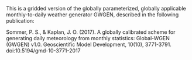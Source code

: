 This is a gridded version of the globally parameterized, globally applicable monthly-to-daily weather generator GWGEN, described in the following publication:

Sommer, P. S., & Kaplan, J. O. (2017). A globally calibrated scheme for generating daily meteorology from monthly statistics: Global-WGEN (GWGEN) v1.0. Geoscientific Model Development, 10(10), 3771-3791. doi:10.5194/gmd-10-3771-2017
